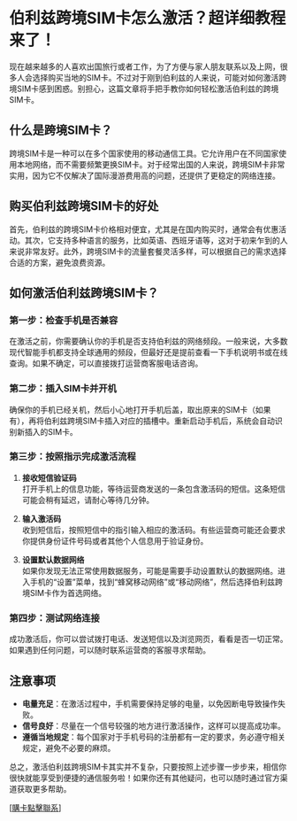 # 伯利兹跨境SIM卡怎么激活？超详细教程来了！

现在越来越多的人喜欢出国旅行或者工作，为了方便与家人朋友联系以及上网，很多人会选择购买当地的SIM卡。不过对于刚到伯利兹的人来说，可能对如何激活跨境SIM卡感到困惑。别担心，这篇文章将手把手教你如何轻松激活伯利兹的跨境SIM卡。

## 什么是跨境SIM卡？

跨境SIM卡是一种可以在多个国家使用的移动通信工具。它允许用户在不同国家使用本地网络，而不需要频繁更换SIM卡。对于经常出国的人来说，跨境SIM卡非常实用，因为它不仅解决了国际漫游费用高的问题，还提供了更稳定的网络连接。

## 购买伯利兹跨境SIM卡的好处

首先，伯利兹的跨境SIM卡价格相对便宜，尤其是在国内购买时，通常会有优惠活动。其次，它支持多种语言的服务，比如英语、西班牙语等，这对于初来乍到的人来说非常友好。此外，跨境SIM卡的流量套餐灵活多样，可以根据自己的需求选择合适的方案，避免浪费资源。

## 如何激活伯利兹跨境SIM卡？

### 第一步：检查手机是否兼容

在激活之前，你需要确认你的手机是否支持伯利兹的网络频段。一般来说，大多数现代智能手机都支持全球通用的频段，但最好还是提前查看一下手机说明书或在线查询。如果不确定，可以直接拨打运营商客服电话咨询。

### 第二步：插入SIM卡并开机

确保你的手机已经关机，然后小心地打开手机后盖，取出原来的SIM卡（如果有），再将伯利兹跨境SIM卡插入对应的插槽中。重新启动手机后，系统会自动识别新插入的SIM卡。

### 第三步：按照指示完成激活流程

1. **接收短信验证码**  
   打开手机上的信息功能，等待运营商发送的一条包含激活码的短信。这条短信可能会稍有延迟，请耐心等待几分钟。

2. **输入激活码**  
   收到短信后，按照短信中的指引输入相应的激活码。有些运营商可能还会要求你提供身份证件号码或者其他个人信息用于验证身份。

3. **设置默认数据网络**  
   如果你发现无法正常使用数据服务，可能是需要手动设置默认的数据网络。进入手机的“设置”菜单，找到“蜂窝移动网络”或“移动网络”，然后选择伯利兹跨境SIM卡作为首选网络。

### 第四步：测试网络连接

成功激活后，你可以尝试拨打电话、发送短信以及浏览网页，看看是否一切正常。如果遇到任何问题，可以随时联系运营商的客服寻求帮助。

## 注意事项

- **电量充足**：在激活过程中，手机需要保持足够的电量，以免因断电导致操作失败。
- **信号良好**：尽量在一个信号较强的地方进行激活操作，这样可以提高成功率。
- **遵循当地规定**：每个国家对于手机号码的注册都有一定的要求，务必遵守相关规定，避免不必要的麻烦。

总之，激活伯利兹跨境SIM卡其实并不复杂，只要按照上述步骤一步步来，相信你很快就能享受到便捷的通信服务啦！如果你还有其他疑问，也可以随时通过官方渠道获取更多帮助。

[[購卡點擊聯系](https://t.me/s/esim1088)]